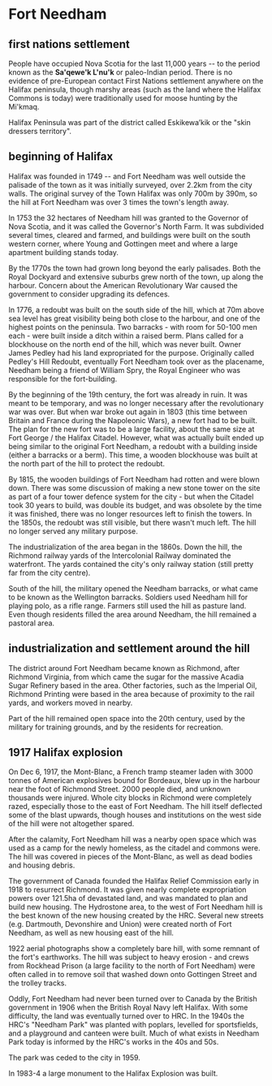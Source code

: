 # Fort Needham 

## first nations settlement

People have occupied Nova Scotia for the last 11,000 years -- to the period known as the **Sa'qewe'k L'nu'k** or paleo-Indian period. There is no evidence of pre-European contact First Nations settlement anywhere on the Halifax peninsula, though marshy areas (such as the land where the Halifax Commons is today) were traditionally used for moose hunting by the Mi'kmaq. 

Halifax Peninsula was part of the district called Eskikewa’kik or the "skin dressers territory".

## beginning of Halifax

Halifax was founded in 1749 -- and Fort Needham was well outside the palisade of the town as it was initially surveyed, over 2.2km from the city walls. The original survey of the Town Halifax was only 700m by 390m, so the hill at Fort Needham was over 3 times the town's length away. 

In 1753 the 32 hectares of Needham hill was granted to the Governor of Nova Scotia, and it was called the Governor's North Farm. It was subdivided several times, cleared and farmed, and buildings were built on the south western corner, where Young and Gottingen meet and where a large apartment building stands today. 

By the 1770s the town had grown long beyond the early palisades. Both the Royal Dockyard and extensive suburbs grew north of the town, up along the harbour. Concern about the American Revolutionary War caused the government to consider upgrading its defences. 

In 1776, a redoubt was built on the south side of the hill, which at 70m above sea level has great visibility being both close to the harbour, and one of the highest points on the peninsula. Two barracks - with room for 50-100 men each - were built inside a ditch within a raised berm. Plans called for a blockhouse on the north end of the hill, which was never built. Owner James Pedley had his land expropriated for the purpose. Originally called Pedley's Hill Redoubt, eventually Fort Needham took over as the placename, Needham being a friend of William Spry, the Royal Engineer who was responsible for the fort-building. 

By the beginning of the 19th century, the fort was already in ruin. It was meant to be temporary, and was no longer necessary after the revolutionary war was over. But when war broke out again in 1803 (this time between Britain and France during the Napoleonic Wars), a new fort had to be built. The plan for the new fort was to be a large facility, about the same size at Fort George / the Halifax Citadel. However, what was actually built ended up being similar to the original Fort Needham, a redoubt with a building inside (either a barracks or a berm). This time, a wooden blockhouse was built at the north part of the hill to protect the redoubt. 

By 1815, the wooden buildings of Fort Needham had rotten and were blown down. There was some discussion of making a new stone tower on the site as part of a four tower defence system for the city - but when the Citadel took 30 years to build, was double its budget, and was obsolete by the time it was finished, there was no longer resources left to finish the towers. In the 1850s, the redoubt was still visible, but there wasn't much left. The hill no longer served any military purpose. 

The industrialization of the area began in the 1860s. Down the hill, the Richmond railway yards of the Intercolonial Railway dominated the waterfront. The yards contained the city's only railway station (still pretty far from the city centre). 

South of the hill, the military opened the Needham barracks, or what came to be known as the Wellington barracks. Soldiers used Needham hill for playing polo, as a rifle range. Farmers still used the hill as pasture land. Even though residents filled the area around Needham, the hill remained a pastoral area. 

## industrialization and settlement around the hill

The district around Fort Needham became known as Richmond, after Richmond Virginia, from which came the sugar for the massive Acadia Sugar Refinery based in the area. Other factories, such as the Imperial Oil, Richmond Printing were based in the area because of proximity to the rail yards, and workers moved in nearby. 

Part of the hill remained open space into the 20th century, used by the military for training grounds, and by the residents for recreation. 

## 1917 Halifax explosion

On Dec 6, 1917, the Mont-Blanc, a French tramp steamer laden with 3000 tonnes of American explosives bound for Bordeaux, blew up in the harbour near the foot of Richmond Street. 2000 people died, and unknown thousands were injured. Whole city blocks in Richmond were completely razed, especially those to the east of Fort Needham. The hill itself deflected some of the blast upwards, though houses and institutions on the west side of the hill were not altogether spared. 

After the calamity, Fort Needham hill was a nearby open space which was used as a camp for the newly homeless, as the citadel and commons were. The hill was covered in pieces of the Mont-Blanc, as well as dead bodies and housing debris. 

The government of Canada founded the Halifax Relief Commission early in 1918 to resurrect Richmond. It was given nearly complete expropriation powers over 121.5ha of devastated land, and was mandated to plan and build new housing. The Hydrostone area, to the west of Fort Needham hill is the best known of the new housing created by the HRC. Several new streets (e.g. Dartmouth, Devonshire and Union) were created north of Fort Needham, as well as new housing east of the hill. 

1922 aerial photographs show a completely bare hill, with some remnant of the fort's earthworks. The hill was subject to heavy erosion - and crews from Rockhead Prison (a large facility to the north of Fort Needham) were often called in to remove soil that washed down onto Gottingen Street and the trolley tracks. 

Oddly, Fort Needham had never been turned over to Canada by the British government in 1906 when the British Royal Navy left Halifax. With some difficulty, the land was eventually turned over to HRC.  In the 1940s the HRC's "Needham Park" was planted with poplars, levelled for sportsfields, and a playground and canteen were built. Much of what exists in Needham Park today is informed by the HRC's works in the 40s and 50s. 

The park was ceded to the city in 1959. 

In 1983-4 a large monument to the Halifax Explosion was built. 
